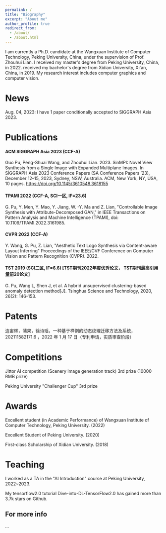 ```yaml
---
permalink: /
title: "Biography"
excerpt: "About me"
author_profile: true
redirect_from: 
  - /about/
  - /about.html
---
```


I am currently a Ph.D. candidate at the Wangxuan Institute of Computer Technology, Peking University, China, under the supervision of Prof. Zhouhui Lian. 
I received my master's degree from Peking University, China, in 2022. received my bachelor's degree from Xidian University, Xi'an, China, in 2019.
My research interest includes computer graphics and computer vision. 

News
======
Aug. 04, 2023: I have 1 paper conditionally accepted to SIGGRAPH Asia 2023.

Publications
======

#### ACM SIGGRAPH Asia 2023 (CCF-A)
Guo Pu, Peng-Shuai Wang, and Zhouhui Lian. 2023. SinMPI: Novel View Synthesis from a Single Image with Expanded Multiplane Images. In SIGGRAPH Asia 2023 Conference Papers (SA Conference Papers ’23), December 12–15, 2023, Sydney, NSW, Australia. ACM, New York, NY, USA, 10 pages. https://doi.org/10.1145/3610548.3618155 

#### TPAMI 2022 (CCF-A, SCI一区, IF=23.6)
G. Pu, Y. Men, Y. Mao, Y. Jiang, W. -Y. Ma and Z. Lian, "Controllable Image Synthesis with Attribute-Decomposed GAN," in IEEE Transactions on Pattern Analysis and Machine Intelligence (TPAMI), doi: 10.1109/TPAMI.2022.3161985. 

#### CVPR 2022 (CCF-A)
Y. Wang, G. Pu, Z. Lian, "Aesthetic Text Logo Synthesis via Content-aware Layout Inferring" Proceedings of the IEEE/CVF Conference on Computer Vision and Pattern Recognition (CVPR). 2022. 

#### TST 2019 (SCI二区, IF=6.6) [TST期刊2022年度优秀论文， TST期刊最高引用量前20论文]
G. Pu, Wang L, Shen J, et al. A hybrid unsupervised clustering-based anomaly detection method[J]. Tsinghua Science and Technology, 2020, 26(2): 146-153. 

Patents
======
连宙辉，蒲果，徐诗瑶，一种基于样例的动态纹理迁移方法及系统，202111582171.6 ，2022 年 1 月 17 日（专利申请，实质审查阶段）

Competitions
======
Jittor AI competition (Scenery Image generation track) 3rd prize (10000 RMB prize)

Peking University "Challenger Cup" 3rd prize

Awards
======
Excellent student (in Academic Performance) of Wangxuan Institute of Computer Technology, Peking University. (2022)

Excellent Student of Peking University. (2020)

First-class Scholarship of Xidian University. (2018)

Teaching
======
I worked as a TA in the "AI Introduction" course at Peking University, 2022~2023.

My tensorflow2.0 tutorial Dive-into-DL-TensorFlow2.0 has gained more than 3.7k stars on Github.

For more info
------
...
